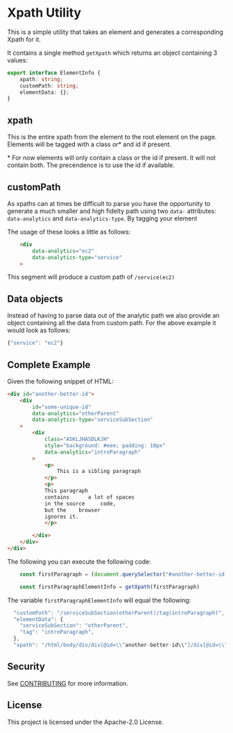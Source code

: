 # Xpath Utility 

This is a simple utility that takes an element and generates a corresponding Xpath for it.

It contains a single method `getXpath` which returns an object containing 3 values:

```Typescript
export interface ElementInfo {
    xpath: string;
    customPath: string;
    elementData: {};
}
```

## xpath

This is the entire xpath from the element to the root element on the page. Elements will be tagged with a class *or** and id if present.

\* For now elements will only contain a class or the id if present. It will not contain both. The precendence is to use the id if available. 

## customPath

As xpaths can at times be difficult to parse you have the opportunity to generate a much smaller and high fidelty path using two `data-` attributes: `data-analytics` and `data-analytics-type`. By tagging your element

The usage of these looks a little as follows:

```HTML
    <div 
        data-analytics="ec2"
        data-analytics-type="service"
    >
```

This segment will produce a custom path of `/service(ec2)`

## Data objects

Instead of having to parse data out of the analytic path we also provide an object containing all the data from custom path. For the above example it would look as follows:

```javascript
{"service": "ec2"}
```

## Complete Example

Given the following snippet of HTML:

```HTML
<div id="another-better-id">
    <div 
        id="some-unique-id"
        data-analytics="otherParent"
        data-analytics-type="serviceSubSection"
    >
        <div 
            class="ASKLJHASDLKJH" 
            style="background: #eee; padding: 10px"
            data-analytics="introParagraph"
        >
            <p>
                This is a sibling paragraph
            </p>
            <p>
            This paragraph
            contains      a lot of spaces
            in the source     code,
            but the    browser 
            ignores it.
            </p>

        </div>
    </div>
</div>
```

The following you can execute the following code:

```Typescript
    const firstParagraph = (document.querySelector("#another-better-id p") as HTMLElement);

    const firstParagraphElementInfo = getXpath(firstParagraph)
```

The variable `firstParagraphElementInfo` will equal the following:

```Javascript
  "customPath": "/serviceSubSection(otherParent)/tag(introParagraph)",
  "elementData": {
    "serviceSubSection": "otherParent",
    "tag": "introParagraph",
  },
  "xpath": "/html/body/div/div[@id=\\"another-better-id\\"]/div[@id=\\"some-unique-id\\"]/div[@class=\\"ASKLJHASDLKJH\\"]/p",
```

## Security

See [CONTRIBUTING](CONTRIBUTING.md#security-issue-notifications) for more information.

## License

This project is licensed under the Apache-2.0 License.
